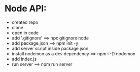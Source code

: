 # Node API:

-  created repo
-  clone
-  open in code
-  add '.gitignore' ==> npx gitignore node
-  add package.json ==> npm init -y
-  add server script inside package.json
-  install nodemon as a dev dependency ==> npm i -D nodemon
-  add index.js
-  run server ==> npm run server
